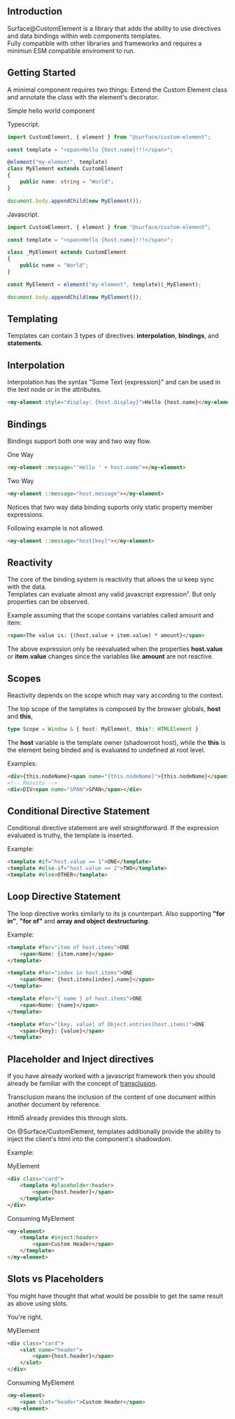 ## Introduction
Surface@CustomElement is a library that adds the ability to use directives and data bindings within web components templates.  
Fully compatible with other libraries and frameworks and requires a minimun ESM compatible enviroment to run.

## Getting Started
A minimal component requires two things: Extend the Custom Element class and annotate the class with the element's decorator.

Simple hello world component

Typescript.
```ts
import CustomElement, { element } from "@surface/custom-element";

const template = "<span>Hello {host.name}!!!</span>";

@element("my-element", template)
class MyElement extends CustomElement
{
    public name: string = "World";
}

document.body.appendChild(new MyElement());
```

Javascript.
```js
import CustomElement, { element } from "@surface/custom-element";

const template = "<span>Hello {host.name}!!!</span>";

class _MyElement extends CustomElement
{
    public name = "World";
}

const MyElement = element("my-element", template)(_MyElement);

document.body.appendChild(new MyElement());
```

## Templating
Templates can contain 3 types of directives: **interpolation**, **bindings**, and **statements**.

## Interpolation
Interpolation has the syntax "Some Text {expression}" and can be used in the text node or in the attributes.

```html
<my-element style="display: {host.display}">Hello {host.name}</my-element>
```

## Bindings
Bindings support both one way and two way flow.

One Way
```html
<my-element :message="'Hello ' + host.name"></my-element>
```

Two Way
```html
<my-element ::message="host.message"></my-element>
```

Notices that two way data binding suports only static property member expressions.

Following example is not allowed.
```html
<my-element ::message="host[key]"></my-element>
```

## Reactivity
The core of the binding system is reactivity that allows the ui keep sync with the data.  
Templates can evaluate almost any valid javascript expression¹. But only properties can be observed.

Example assuming that the scope contains variables called amount and item:
```html
<span>The value is: {(host.value + item.value) * amount}</span>
```

The above expression only be reevaluated when the properties **host.value** or **item.value** changes since the variables like **amount** are not reactive.

## Scopes
Reactivity depends on the scope which may vary according to the context.

The top scope of the tamplates is composed by the browser globals, **host** and **this**,

```ts
type Scope = Window & { host: MyElement, this?: HTMLElement }
```

The **host** variable is the template owner (shadowroot host), while the **this** is the element being binded and is evaluated to undefined at root level.

Examples:
```html
<div>{this.nodeName}<span name="{this.nodeName}">{this.nodeName}</span></div>
<!-- Resusts -->
<div>DIV<span name="SPAN">SPAN</span></div>
```

## Conditional Directive Statement
Conditional directive statement are well straightforward.
If the expression evaluated is truthy, the template is inserted.

Example:
```html
<template #if="host.value == 1">ONE</template>
<template #else-if="host.value == 2">TWO</template>
<template #else>OTHER</template>
```

## Loop Directive Statement
The loop directive works similarly to its js counterpart. Also supporting **"for in"**, **"for of"** and **array and object destructuring**.

Example:
```html
<template #for="item of host.items">ONE
    <span>Name: {item.name}</span>
</template>

<template #for="index in host.items">ONE
    <span>Name: {host.items[index].name}</span>
</template>

<template #for="{ name } of host.items">ONE
    <span>Name: {name}</span>
</template>

<template #for="[key, value] of Object.entries(host.items)">ONE
    <span>{key}: {value}</span>
</template>
```

## Placeholder and Inject directives
If you have already worked with a javascript framework then you should already be familiar with the concept of [transclusion](https://en.wikipedia.org/wiki/Transclusion).

Transclusion means the inclusion of the content of one document within another document by reference.

Html5 already provides this through slots.

On @Surface/CustomElement, templates additionally provide the ability to inject the client's html into the component's shadowdom.

Example:

MyElement
```html
<div class="card">
    <template #placeholder:header>
        <span>{host.header}</span>
    </template>
</div>
```

Consuming MyElement
```html
<my-element>
    <template #inject:header>
        <span>Custom Header</span>
    </template>
</my-element>
```

## Slots vs Placeholders
You might have thought that what would be possible to get the same result as above using slots.

You're right.

MyElement
```html
<div class="card">
    <slot name="header">
        <span>{host.header}</span>
    </slot>
</div>
```

Consuming MyElement
```html
<my-element>
    <span slot="header">Custom Header</span>
</my-element>
```